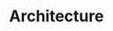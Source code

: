 ---
layout: default
title: Architecture
nav_order: 3
has_children: true
permalink: /docs/architecture
---